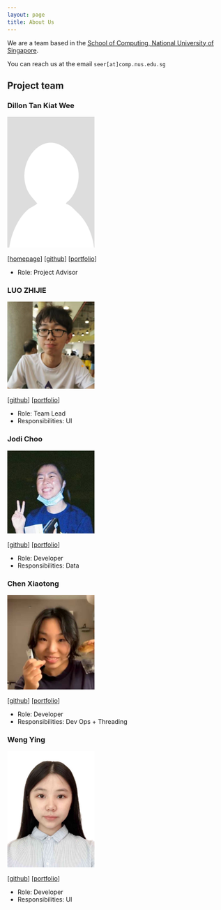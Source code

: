 ```yaml
---
layout: page
title: About Us
---
```


We are a team based in the [School of Computing, National University of Singapore](http://www.comp.nus.edu.sg).

You can reach us at the email `seer[at]comp.nus.edu.sg`

## Project team

### Dillon Tan Kiat Wee

<img src="images/el0hime.png" width="200px">

[[homepage](http://www.comp.nus.edu.sg/~damithch)]
[[github](https://github.com/el0hime)]
[[portfolio](team/el0hime.md)]

* Role: Project Advisor

### LUO ZHIJIE

<img src="images/luozhijie-tom.png" width="200px">

[[github](http://github.com/luozhijie-tom)]
[[portfolio](team/luozhijie-tom.md)]

* Role: Team Lead
* Responsibilities: UI

### Jodi Choo

<img src="images/jodichoo.png" width="200px">

[[github](http://github.com/jodichoo)] [[portfolio](team/jodichoo.md)]

* Role: Developer
* Responsibilities: Data

### Chen Xiaotong

<img src="images/wuaaaj.png" width="200px">

[[github](http://github.com/WuaaAj)]
[[portfolio](team/johndoe.md)]

* Role: Developer
* Responsibilities: Dev Ops + Threading

### Weng Ying

<img src="images/wengying227.png" width="200px">

[[github](http://github.com/wengYing227)]
[[portfolio](team/wengying227.md)]

* Role: Developer
* Responsibilities: UI
